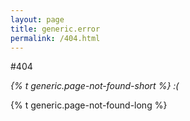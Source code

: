 ```yaml
---
layout: page
title: generic.error
permalink: /404.html
---
```


#404

_{% t generic.page-not-found-short %} :(_

{% t generic.page-not-found-long %}
